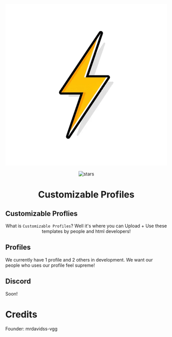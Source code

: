<p align="center">
   <img alt="Customizable Profiles Icon" src="https://raw.githubusercontent.com/mrdavidss-vgg/assets/refs/heads/main/IMG_3158.png">
</p>
<p align="center">
   <img alt="stars" src="https://img.shields.io/github/stars/customizableproflies/profiles">
<br>
</p>

<h1 align="center">Customizable Profiles</h1>

## Customizable Proflies
<p align="center">What is <code>Customizable Profiles</code>? Well it's where you can Upload + Use these templates by people and html developers!</p>

## Profiles
We currently have 1 profile and 2 others in development.
We want our people who uses our profile feel supreme!

## Discord
Soon!

# Credits
Founder: mrdavidss-vgg
